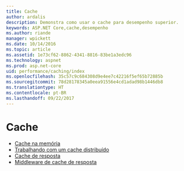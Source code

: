 ```yaml
---
title: Cache
author: ardalis
description: Demonstra como usar o cache para desempenho superior.
keywords: ASP.NET Core,cache,desempenho
ms.author: riande
manager: wpickett
ms.date: 10/14/2016
ms.topic: article
ms.assetid: 1e73cf62-8862-4341-8816-83be1a3edc96
ms.technology: aspnet
ms.prod: asp.net-core
uid: performance/caching/index
ms.openlocfilehash: 35c57c9c684308d9e4ee7c42216f5ef65b72885b
ms.sourcegitcommit: 78d28178345a0eea91556e4cd1adad98b1446db8
ms.translationtype: HT
ms.contentlocale: pt-BR
ms.lasthandoff: 09/22/2017
---
```

# <a name="caching"></a>Cache

* [Cache na memória](memory.md)
* [Trabalhando com um cache distribuído](distributed.md)
* [Cache de resposta](response.md)
* [Middleware de cache de resposta](middleware.md)
